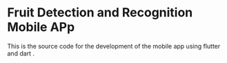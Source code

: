 # Fruit Detection and Recognition Mobile APp

This is the source code for the development of the mobile app using flutter and dart .


